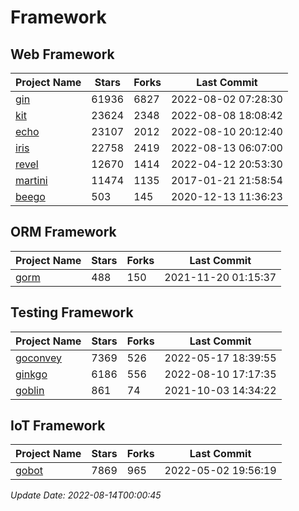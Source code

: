 # Framework

## Web Framework
| Project Name | Stars | Forks | Last Commit |
| ------------ | ----- | ----- | ----------- |
| [gin](https://github.com/gin-gonic/gin) | 61936 | 6827 | 2022-08-02 07:28:30 |
| [kit](https://github.com/go-kit/kit) | 23624 | 2348 | 2022-08-08 18:08:42 |
| [echo](https://github.com/labstack/echo) | 23107 | 2012 | 2022-08-10 20:12:40 |
| [iris](https://github.com/kataras/iris) | 22758 | 2419 | 2022-08-13 06:07:00 |
| [revel](https://github.com/revel/revel) | 12670 | 1414 | 2022-04-12 20:53:30 |
| [martini](https://github.com/go-martini/martini) | 11474 | 1135 | 2017-01-21 21:58:54 |
| [beego](https://github.com/astaxie/beego) | 503 | 145 | 2020-12-13 11:36:23 |

## ORM Framework
| Project Name | Stars | Forks | Last Commit |
| ------------ | ----- | ----- | ----------- |
| [gorm](https://github.com/jinzhu/gorm) | 488 | 150 | 2021-11-20 01:15:37 |

## Testing Framework
| Project Name | Stars | Forks | Last Commit |
| ------------ | ----- | ----- | ----------- |
| [goconvey](https://github.com/smartystreets/goconvey) | 7369 | 526 | 2022-05-17 18:39:55 |
| [ginkgo](https://github.com/onsi/ginkgo) | 6186 | 556 | 2022-08-10 17:17:35 |
| [goblin](https://github.com/franela/goblin) | 861 | 74 | 2021-10-03 14:34:22 |

## IoT Framework
| Project Name | Stars | Forks | Last Commit |
| ------------ | ----- | ----- | ----------- |
| [gobot](https://github.com/hybridgroup/gobot) | 7869 | 965 | 2022-05-02 19:56:19 |

*Update Date: 2022-08-14T00:00:45*